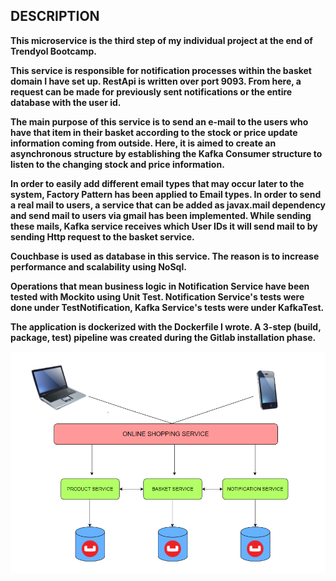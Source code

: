 ## **DESCRIPTION**

**This microservice is the third step of my individual project at the end of Trendyol Bootcamp.**

 **This service is responsible for notification processes within the basket domain I have set up. RestApi is written over port 9093. From here, a request can be made for previously sent notifications or the entire database with the user id.**
 
 **The main purpose of this service is to send an e-mail to the users who have that item in their basket according to the stock or price update information coming from outside. Here, it is aimed to create an asynchronous structure by establishing the Kafka Consumer structure to listen to the changing stock and price information.** 
 
 **In order to easily add different email types that may occur later to the system, Factory Pattern has been applied to Email types. In order to send a real mail to users, a service that can be added as javax.mail dependency and send mail to users via gmail has been implemented. While sending these mails, Kafka service receives which User IDs it will send mail to by sending Http request to the basket service.** 
 
 **Couchbase is used as database in this service. The reason is to increase performance and scalability using NoSql.** 
 
 **Operations that mean business logic in Notification Service have been tested with Mockito using Unit Test. Notification Service's tests were done under TestNotification, Kafka Service's tests were under KafkaTest.**
 
  **The application is dockerized with the Dockerfile I wrote. A 3-step (build, package, test) pipeline was created during the Gitlab installation phase.**


![enter image description here](tyEkranGoruntusu.PNG)